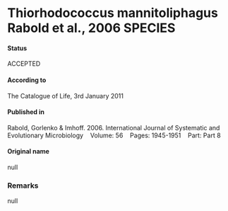 # Thiorhodococcus mannitoliphagus Rabold et al., 2006 SPECIES

#### Status
ACCEPTED

#### According to
The Catalogue of Life, 3rd January 2011

#### Published in
Rabold, Gorlenko & Imhoff. 2006. International Journal of Systematic and Evolutionary Microbiology    Volume: 56    Pages: 1945-1951    Part: Part 8

#### Original name
null

### Remarks
null